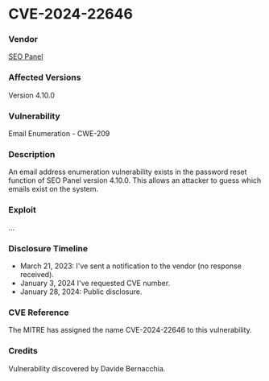 # CVE-2024-22646

### Vendor
[SEO Panel](http://seopanel.org)

### Affected Versions
Version 4.10.0

### Vulnerability
Email Enumeration - CWE-209

### Description
An email address enumeration vulnerability exists in the password reset function of SEO Panel version 4.10.0. This allows an attacker to guess which emails exist on the system.

### Exploit
...

### Disclosure Timeline
- March 21, 2023: I've sent a notification to the vendor (no response received).
- January 3, 2024 I've requested CVE number.
- January 28, 2024: Public disclosure.

### CVE Reference
The MITRE has assigned the name CVE-2024-22646 to this vulnerability.

### Credits
Vulnerability discovered by Davide Bernacchia.
